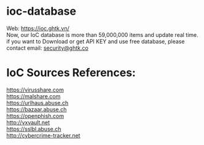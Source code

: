 # ioc-database
Web: https://ioc.ghtk.vn/ <br/>
Now, our IoC database is more than 59,000,000 items and update real time.<br/>
if you want to Download or get API KEY and use free database, please contact email: security@ghtk.co<br/>

# IoC Sources References:
https://virusshare.com <br/>
https://malshare.com <br/>
https://urlhaus.abuse.ch <br/>
https://bazaar.abuse.ch <br/>
https://openphish.com <br/>
http://vxvault.net <br/>
https://sslbl.abuse.ch <br/>
http://cybercrime-tracker.net <br/>

